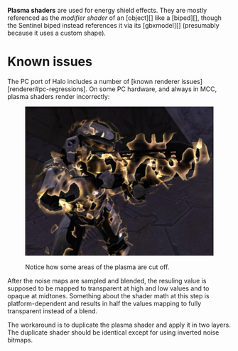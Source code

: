 **Plasma shaders** are used for energy shield effects. They are mostly referenced as the _modifier shader_ of an [object][] like a [biped][], though the Sentinel biped instead references it via its [gbxmodel][] (presumably because it uses a custom shape).

# Known issues
The PC port of Halo includes a number of [known renderer issues][renderer#pc-regressions]. On some PC hardware, and always in MCC, plasma shaders render incorrectly:

<figure class="inline">
  <a href="plasma-bad.jpg">
    <img src="plasma-bad.jpg" alt=""/>
  </a>
  <figcaption>
    <p>Notice how some areas of the plasma are cut off.</p>
  </figcaption>
</figure>

After the noise maps are sampled and blended, the resuling value is supposed to be mapped to transparent at high and low values and to opaque at midtones. Something about the shader math at this step is platform-dependent and results in half the values mapping to fully transparent instead of a blend.

The workaround is to duplicate the plasma shader and apply it in two layers. The duplicate shader should be identical except for using inverted noise bitmaps.

